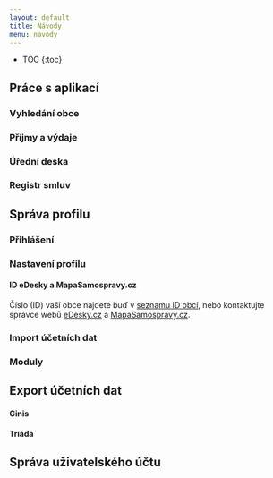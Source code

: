 ```yaml
---
layout: default
title: Návody
menu: navody
---
```



* TOC
{:toc}

## Práce s aplikací

### Vyhledání obce

### Příjmy a výdaje

### Úřední deska

### Registr smluv

## Správa profilu

### Přihlášení

### Nastavení profilu

#### ID eDesky a MapaSamospravy.cz

Číslo (ID) vaší obce najdete buď v [seznamu ID obcí](./seznam-ID-obci), nebo kontaktujte správce webů [eDesky.cz](https://edesky.cz) a [MapaSamospravy.cz](https://mapasamospravy.cz).

### Import účetních dat

### Moduly

## Export účetních dat

#### Ginis

#### Triáda

## Správa uživatelského účtu
